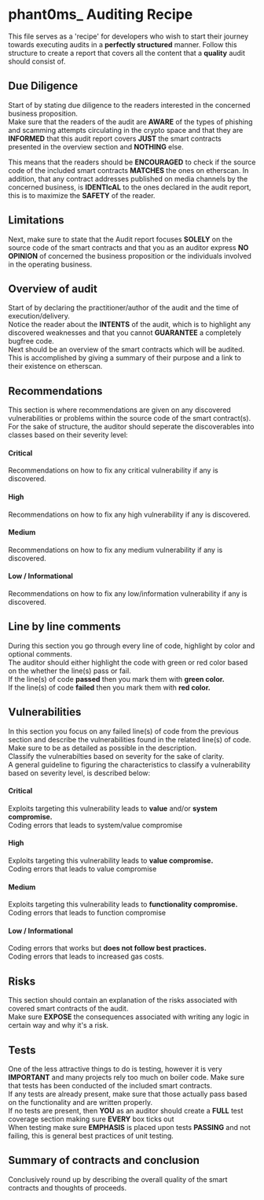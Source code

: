 # phant0ms_ Auditing Recipe
This file serves as a 'recipe' for developers who wish to start their journey towards executing audits in a <b>perfectly structured</b> manner.
Follow this structure to create a report that covers all the content that a <b>quality</b> audit should consist of.

## Due Diligence
Start of by stating due diligence to the readers interested in the concerned business proposition.<br>
Make sure that the readers of the audit are <b>AWARE</b> of the types of phishing and scamming attempts circulating in the crypto space and that they are <b>INFORMED</b> that this audit report covers <b>JUST</b> the smart contracts presented in the overview section and <b>NOTHING</b> else. <br>

This means that the readers should be <b>ENCOURAGED</b> to check if the source code of the included smart contracts <b>MATCHES</b> the ones on etherscan. In addition, that any contract addresses published on media channels by the concerned business, is <b>IDENTIcAL</b> to the ones declared in the audit report, this is to maximize the <b>SAFETY</b> of the reader.


## Limitations
Next, make sure to state that the Audit report focuses <b>SOLELY</b> on the source code of the smart contracts and that you as an auditor express <b>NO OPINION</b> of concerned the business proposition or the individuals involved in the operating business. 


## Overview of audit
Start of by declaring the practitioner/author of the audit and the time of execution/delivery. <br>
Notice the reader about the <b>INTENTS</b> of the audit, which is to highlight any discovered weaknesses and that you cannot <b>GUARANTEE</b> a completely bugfree code. <br>
Next should be an overview of the smart contracts which will be audited. <br> 
This is accomplished by giving a summary of their purpose and a link to their existence on etherscan.  


## Recommendations
This section is where recommendations are given on any discovered vulnerabilities or problems within the source code of the smart contract(s). <br>
For the sake of structure, the auditor should seperate the discoverables into classes  based on their severity level: <br>

#### Critical 
Recommendations on how to fix any critical vulnerability if any is discovered.<br>

#### High
Recommendations on how to fix any high vulnerability if any is discovered.<br>

#### Medium
Recommendations on how to fix any medium vulnerability if any is discovered.<br>

#### Low / Informational
Recommendations on how to fix any low/information vulnerability if any is discovered.<br>


## Line by line comments
During this section you go through every line of code, highlight by color and optional comments. <br> 
The auditor should either highlight the code with green or red color based on the whether the line(s) pass or fail. <br>
If the line(s) of code <b>passed</b> then you mark them with <b>green color.</b> <br>
If the line(s) of code <b>failed</b> then you mark them with <b>red color.</b> 


## Vulnerabilities
In this section you focus on any failed line(s) of code from the previous section and describe the vulnerabilities found in the related line(s) of code. Make sure to be as detailed as possible in the description.<br> Classify the vulnerabilties based on severity for the sake of clarity. <br> A general guideline to figuring the characteristics to classify a vulnerability based on severity level, is described below: <br>

#### Critical 
Exploits targeting this vulnerability leads to <b>value</b> and/or <b>system compromise.</b> <br>
Coding errors that leads to system/value compromise

#### High
Exploits targeting this vulnerability leads to <b>value compromise.</b> <br>
Coding errors that leads to value compromise

#### Medium
Exploits targeting this vulnerability leads to <b>functionality compromise.</b> <br>
Coding errors that leads to function compromise

#### Low / Informational
Coding errors that works but <b>does not follow best practices.</b> <br>
Coding errors that leads to increased gas costs.


## Risks
This section should contain an explanation of the risks associated with covered smart contracts of the audit. <br>
Make sure <b>EXPOSE</b> the consequences associated with writing any logic in certain way and why it's a risk.

## Tests
One of the less attractive things to do is testing, however it is very <b>IMPORTANT</b> and many projects rely too much on boiler code. Make sure that tests has been conducted of the included smart contracts. <br> 
If any tests are already present, make sure that those actually pass based on the functionality and are written properly. <br> If no tests are present, then <b>YOU</b> as an auditor should create a <b>FULL</b> test coverage section making sure <b>EVERY</b> box ticks out<br> 
When testing make sure <b>EMPHASIS</b> is placed upon tests <b>PASSING</b> and not failing, this is general best practices of unit testing. 


## Summary of contracts and conclusion
Conclusively round up by describing the overall quality of the smart contracts and thoughts of proceeds. 
